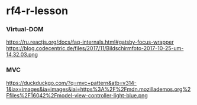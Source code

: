 # rf4-r-lesson

### Virtual-DOM

https://ru.reactjs.org/docs/faq-internals.html#gatsby-focus-wrapper
https://blog.codecentric.de/files/2017/11/Bildschirmfoto-2017-10-25-um-14.32.03.png

### MVC

https://duckduckgo.com/?q=mvc+pattern&atb=v314-1&iax=images&ia=images&iai=https%3A%2F%2Fmdn.mozillademos.org%2Ffiles%2F16042%2Fmodel-view-controller-light-blue.png
